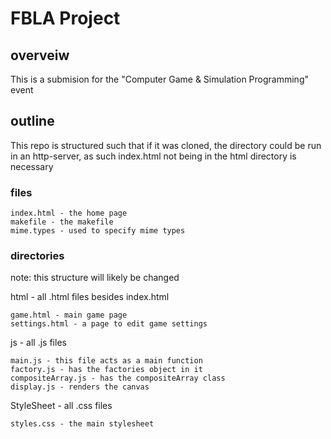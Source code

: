 # FBLA Project
## overveiw
This is a submision for the "Computer Game & Simulation Programming" event
## outline
This repo is structured such that if it was cloned, the directory could be run in an http-server, as such index.html not being in the html directory is necessary

### files
    
    index.html - the home page
    makefile - the makefile
    mime.types - used to specify mime types

### directories
note: this structure will likely be changed

html - all .html files besides index.html

    game.html - main game page
    settings.html - a page to edit game settings

js - all .js files

    main.js - this file acts as a main function
    factory.js - has the factories object in it
    compositeArray.js - has the compositeArray class
    display.js - renders the canvas

StyleSheet - all .css files
    
    styles.css - the main stylesheet
